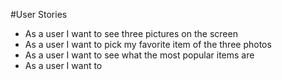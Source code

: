 #User Stories

*  As a user I want to see three pictures on the screen
*  As a user I want to pick my favorite item of the three photos
*  As a user I want to see what the most popular items are
*  As a user I want to 